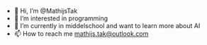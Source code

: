 - 👋 Hi, I’m @MathijsTak
- 👀 I’m interested in programming
- 🌱 I’m currently in middelschool and want to learn more about AI
- 📫 How to reach me mathijs.tak@outlook.com

<!---
MathijsTak/MathijsTak is a ✨ special ✨ repository because its `README.md` (this file) appears on your GitHub profile.
You can click the Preview link to take a look at your changes.
--->
